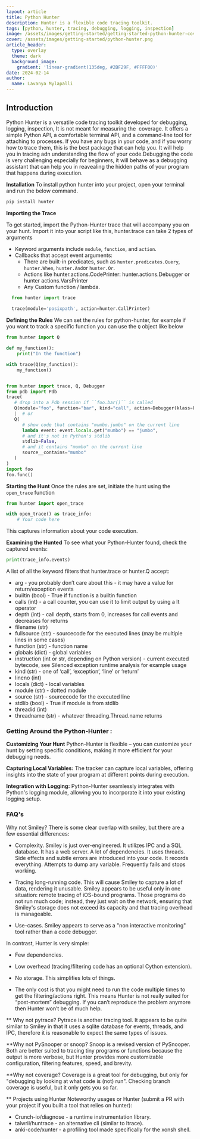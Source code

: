 ```yaml
---
layout: article
title: Python Hunter
description: Hunter is a flexible code tracing toolkit.
tags: [python, hunter, tracing, debugging, logging, inspection]
image: /assets/images/getting-started/getting-started-python-hunter-cover.png
cover: /assets/images/getting-started/python-hunter.png
article_header:
  type: overlay
  theme: dark
  background_image:
    gradient: 'linear-gradient(135deg, #2BF29F, #FFFF00)'
date: 2024-02-14
author:
  name: Lavanya Mylapalli
---
```


## Introduction
Python Hunter is a versatile code tracing toolkit developed for debugging, logging, inspection, It is not meant for measuring the  coverage. It offers a simple Python API, a comfortable terminal API, and a command-line tool for attaching to processes. If you have any bugs in your code, and if you worry how to trace them, this is the best package that can help you. It will help you in tracing adn understanding the flow of your code.Debugging the code is very challenging especially for beginners, it will behave as a debugging assistant that can help you in reavealing the hidden paths of your program that happens during execution.

 **Installation**
To install python hunter into your project, open your terminal and run the below command.

   ```python
   pip install hunter
   ```

**Importing the Trace**

To get started, import the Python-Hunter trace that will accompany you on your hunt. Import it into your script like this, hunter.trace can take 2 types of arguments
- Keyword arguments include `module`, `function`, and `action`.
- Callbacks that accept event arguments:
   - There are built-in predicates, such as `hunter.predicates.Query`, `hunter.When`, `hunter.And`or `hunter.Or`.
   - Actions like hunter.actions.CodePrinter: hunter.actions.Debugger or hunter actions.VarsPrinter
   - Any Custom function / lambda.

 ```python
   from hunter import trace
   
   trace(module='posixpath', action=hunter.CallPrinter)
   ```

**Defining the Rules**
We can set the rules for python-hunter, for example if you want to track a specific function you can use the `Q` object like below

   ```python
   from hunter import Q

   def my_function():
       print("In the function")

   with trace(Q(my_function)):
       my_function()
   ```
   ```python

   from hunter import trace, Q, Debugger
   from pdb import Pdb
   trace(
      # drop into a Pdb session if ``foo.bar()`` is called
      Q(module="foo", function="bar", kind="call", action=Debugger(klass=Pdb))
      |  # or
      Q(
         # show code that contains "mumbo.jumbo" on the current line
         lambda event: event.locals.get("mumbo") == "jumbo",
         # and it's not in Python's stdlib
         stdlib=False,
         # and it contains "mumbo" on the current line
         source__contains="mumbo"
      )
   )
   import foo
   foo.func()
   ```
**Starting the Hunt**
Once the rules are set, initiate the hunt using the `open_trace` function

   ```python
   from hunter import open_trace

   with open_trace() as trace_info:
       # Your code here
   ```

This captures information about your code execution.

**Examining the Hunted**
   To see what your Python-Hunter found, check the captured events:

   ```python
   print(trace_info.events)
   ```
A list of all the keyword filters that hunter.trace or hunter.Q accept:

- arg - you probably don’t care about this - it may have a value for return/exception events
- builtin (bool) - True if function is a builtin function
- calls (int) - a call counter, you can use it to limit output by using a lt operator
- depth (int) - call depth, starts from 0, increases for call events and decreases for returns
- filename (str)
- fullsource (str) - sourcecode for the executed lines (may be multiple lines in some cases)
- function (str) - function name
- globals (dict) - global variables
- instruction (int or str, depending on Python version) - current executed bytecode, see Silenced exception runtime analysis for example usage
- kind (str) - one of ‘call’, ‘exception’, ‘line’ or ‘return’
- lineno (int)
- locals (dict) - local variables
- module (str) - dotted module
- source (str) - sourcecode for the executed line
- stdlib (bool) - True if module is from stdlib
- threadid (int)
- threadname (str) - whatever threading.Thread.name returns

### Getting Around the Python-Hunter :

**Customizing Your Hunt**
   Python-Hunter is flexible – you can customize your hunt by setting specific conditions, making it more efficient for your debugging needs.

**Capturing Local Variables:**
   The tracker can capture local variables, offering insights into the state of your program at different points during execution.

**Integration with Logging:**
   Python-Hunter seamlessly integrates with Python's logging module, allowing you to incorporate it into your existing logging setup.

### FAQ's

Why not Smiley?
There is some clear overlap with smiley, but there are a few essential differences:

- Complexity. Smiley is just over-engineered. It utilizes IPC and a SQL database.
It has a web server. A lot of dependencies. It uses threads. Side effects and subtle errors are introduced into your code. It records everything. Attempts to dump any variable. Frequently fails and stops working.

- Tracing long-running code. This will cause Smiley to capture a lot of data, rendering it unusable. Smiley appears to be useful only in one situation: remote tracing of iOS-bound programs. Those programs do not run much code; instead, they just wait on the network, ensuring that Smiley's storage does not exceed its capacity and that tracing overhead is manageable.

- Use-cases. Smiley appears to serve as a "non interactive monitoring" tool rather than a code debugger.

In contrast, Hunter is very simple:

- Few dependencies.

- Low overhead (tracing/filtering code has an optional Cython extension).

- No storage. This simplifies lots of things.

- The only cost is that you might need to run the code multiple times to get the filtering/actions right. This means Hunter is not really suited for “post-mortem” debugging. If you can’t reproduce the problem anymore then Hunter won’t be of much help.

** Why not pytrace?
Pytrace is another tracing tool. It appears to be quite similar to Smiley in that it uses a sqlite database for events, threads, and IPC, therefore it is reasonable to expect the same types of issues.

**Why not PySnooper or snoop?
Snoop is a revised version of PySnooper. Both are better suited to tracing tiny programs or functions because the output is more verbose, but Hunter provides more customizable configuration, filtering features, speed, and brevity.

**Why not coverage?
Coverage is a great tool for debugging, but only for "debugging by looking at what code is (not) run". Checking branch coverage is useful, but it only gets you so far.

** Projects using Hunter
Noteworthy usages or Hunter (submit a PR with your project if you built a tool that relies on hunter):

- Crunch-io/diagnose - a runtime instrumentation library.
- talwrii/huntrace - an alternative cli (similar to ltrace).
- anki-code/xunter - a profiling tool made specifically for the xonsh shell.
